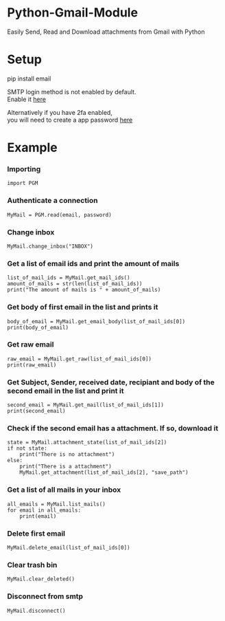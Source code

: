 # Python-Gmail-Module
Easily Send, Read and Download attachments from Gmail with Python  

# Setup  
  
pip install email  
  
SMTP login method is not enabled by default.  
Enable it [here](https://myaccount.google.com/lesssecureapps)  
  
Alternatively if you have 2fa enabled,  
you will need to create a app password [here](https://myaccount.google.com/apppasswords)  
  
# Example

### Importing
```
import PGM
```
### Authenticate a connection
```
MyMail = PGM.read(email, password)
```
### Change inbox
```
MyMail.change_inbox("INBOX")
```

### Get a list of email ids and print the amount of mails
```
list_of_mail_ids = MyMail.get_mail_ids()
amount_of_mails = str(len(list_of_mail_ids))
print("The amount of mails is " + amount_of_mails)
```
### Get body of first email in the list and prints it
```
body_of_email = MyMail.get_email_body(list_of_mail_ids[0])
print(body_of_email)
```
### Get raw email
```
raw_email = MyMail.get_raw(list_of_mail_ids[0])
print(raw_email)
```
### Get Subject, Sender, received date, recipiant and body of the second email in the list and print it
```
second_email = MyMail.get_mail(list_of_mail_ids[1])
print(second_email)
```
### Check if the second email has a attachment. If so, download it
```
state = MyMail.attachment_state(list_of_mail_ids[2])
if not state:
    print("There is no attachment")
else:
    print("There is a attachment")
    MyMail.get_attachment(list_of_mail_ids[2], "save_path")
```

### Get a list of all mails in your inbox
```
all_emails = MyMail.list_mails()
for email in all_emails:
    print(email)
```
### Delete first email
```
MyMail.delete_email(list_of_mail_ids[0])
```
### Clear trash bin
```
MyMail.clear_deleted()
```
### Disconnect from smtp
```
MyMail.disconnect()
```
